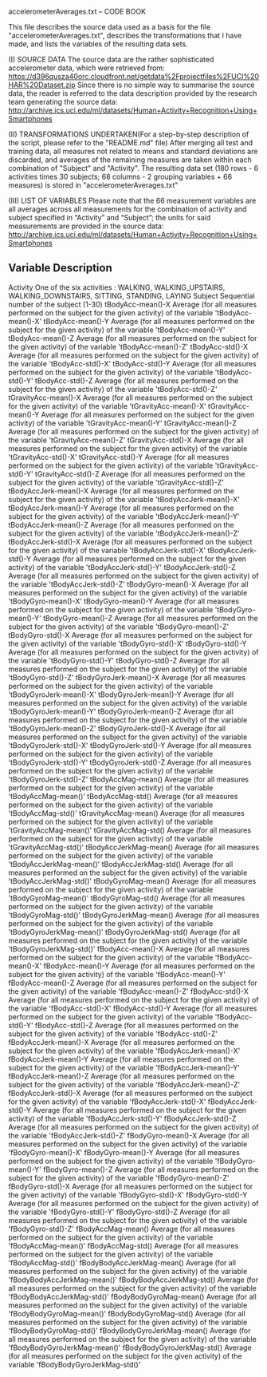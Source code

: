 accelerometerAverages.txt – CODE BOOK

This file describes the source data used as a basis for the file "accelerometerAverages.txt", describes the transformations that I have made, and lists the variables of the resulting data sets.

(I)	SOURCE DATA
The source data are the rather sophisticated accelerometer data, which were retrieved from:
https://d396qusza40orc.cloudfront.net/getdata%2Fprojectfiles%2FUCI%20HAR%20Dataset.zip
Since there is no simple way to summarise the source data, the reader is referred to the data description provided by the research team generating the source data:
http://archive.ics.uci.edu/ml/datasets/Human+Activity+Recognition+Using+Smartphones

(II)	TRANSFORMATIONS UNDERTAKEN(For a step-by-step description of the script, please refer to the "README.md" file)
After merging all test and training data, all measures not related to means and standard deviations are discarded, and averages of the remaining measures are taken within each combination of "Subject" and "Activity".
The resulting data set (180 rows - 6 activities times 30 subjects; 68 columns - 2 grouping variables + 66 measures) is stored in "accelerometerAverages.txt"

(III)	LIST OF VARIABLES
Please note that the 66 measurement variables are all averages across all measurements for the combination of activity and subject specified in “Activity” and “Subject”; the units for said measurements are provided in the source data:
http://archive.ics.uci.edu/ml/datasets/Human+Activity+Recognition+Using+Smartphones

Variable	Description
--------------------------------------------------------------------------------------------------------------------------------------
Activity	One of the six activities
: WALKING, WALKING_UPSTAIRS, WALKING_DOWNSTAIRS, SITTING, STANDING, LAYING
Subject	Sequential number of the subject (1-30)
tBodyAcc-mean()-X	Average (for all measures performed on the subject for the given activity) of the variable 'tBodyAcc-mean()-X'
tBodyAcc-mean()-Y	Average (for all measures performed on the subject for the given activity) of the variable 'tBodyAcc-mean()-Y'
tBodyAcc-mean()-Z	Average (for all measures performed on the subject for the given activity) of the variable 'tBodyAcc-mean()-Z'
tBodyAcc-std()-X	Average (for all measures performed on the subject for the given activity) of the variable 'tBodyAcc-std()-X'
tBodyAcc-std()-Y	Average (for all measures performed on the subject for the given activity) of the variable 'tBodyAcc-std()-Y'
tBodyAcc-std()-Z	Average (for all measures performed on the subject for the given activity) of the variable 'tBodyAcc-std()-Z'
tGravityAcc-mean()-X	Average (for all measures performed on the subject for the given activity) of the variable 'tGravityAcc-mean()-X'
tGravityAcc-mean()-Y	Average (for all measures performed on the subject for the given activity) of the variable 'tGravityAcc-mean()-Y'
tGravityAcc-mean()-Z	Average (for all measures performed on the subject for the given activity) of the variable 'tGravityAcc-mean()-Z'
tGravityAcc-std()-X	Average (for all measures performed on the subject for the given activity) of the variable 'tGravityAcc-std()-X'
tGravityAcc-std()-Y	Average (for all measures performed on the subject for the given activity) of the variable 'tGravityAcc-std()-Y'
tGravityAcc-std()-Z	Average (for all measures performed on the subject for the given activity) of the variable 'tGravityAcc-std()-Z'
tBodyAccJerk-mean()-X	Average (for all measures performed on the subject for the given activity) of the variable 'tBodyAccJerk-mean()-X'
tBodyAccJerk-mean()-Y	Average (for all measures performed on the subject for the given activity) of the variable 'tBodyAccJerk-mean()-Y'
tBodyAccJerk-mean()-Z	Average (for all measures performed on the subject for the given activity) of the variable 'tBodyAccJerk-mean()-Z'
tBodyAccJerk-std()-X	Average (for all measures performed on the subject for the given activity) of the variable 'tBodyAccJerk-std()-X'
tBodyAccJerk-std()-Y	Average (for all measures performed on the subject for the given activity) of the variable 'tBodyAccJerk-std()-Y'
tBodyAccJerk-std()-Z	Average (for all measures performed on the subject for the given activity) of the variable 'tBodyAccJerk-std()-Z'
tBodyGyro-mean()-X	Average (for all measures performed on the subject for the given activity) of the variable 'tBodyGyro-mean()-X'
tBodyGyro-mean()-Y	Average (for all measures performed on the subject for the given activity) of the variable 'tBodyGyro-mean()-Y'
tBodyGyro-mean()-Z	Average (for all measures performed on the subject for the given activity) of the variable 'tBodyGyro-mean()-Z'
tBodyGyro-std()-X	Average (for all measures performed on the subject for the given activity) of the variable 'tBodyGyro-std()-X'
tBodyGyro-std()-Y	Average (for all measures performed on the subject for the given activity) of the variable 'tBodyGyro-std()-Y'
tBodyGyro-std()-Z	Average (for all measures performed on the subject for the given activity) of the variable 'tBodyGyro-std()-Z'
tBodyGyroJerk-mean()-X	Average (for all measures performed on the subject for the given activity) of the variable 'tBodyGyroJerk-mean()-X'
tBodyGyroJerk-mean()-Y	Average (for all measures performed on the subject for the given activity) of the variable 'tBodyGyroJerk-mean()-Y'
tBodyGyroJerk-mean()-Z	Average (for all measures performed on the subject for the given activity) of the variable 'tBodyGyroJerk-mean()-Z'
tBodyGyroJerk-std()-X	Average (for all measures performed on the subject for the given activity) of the variable 'tBodyGyroJerk-std()-X'
tBodyGyroJerk-std()-Y	Average (for all measures performed on the subject for the given activity) of the variable 'tBodyGyroJerk-std()-Y'
tBodyGyroJerk-std()-Z	Average (for all measures performed on the subject for the given activity) of the variable 'tBodyGyroJerk-std()-Z'
tBodyAccMag-mean()	Average (for all measures performed on the subject for the given activity) of the variable 'tBodyAccMag-mean()'
tBodyAccMag-std()	Average (for all measures performed on the subject for the given activity) of the variable 'tBodyAccMag-std()'
tGravityAccMag-mean()	Average (for all measures performed on the subject for the given activity) of the variable 'tGravityAccMag-mean()'
tGravityAccMag-std()	Average (for all measures performed on the subject for the given activity) of the variable 'tGravityAccMag-std()'
tBodyAccJerkMag-mean()	Average (for all measures performed on the subject for the given activity) of the variable 'tBodyAccJerkMag-mean()'
tBodyAccJerkMag-std()	Average (for all measures performed on the subject for the given activity) of the variable 'tBodyAccJerkMag-std()'
tBodyGyroMag-mean()	Average (for all measures performed on the subject for the given activity) of the variable 'tBodyGyroMag-mean()'
tBodyGyroMag-std()	Average (for all measures performed on the subject for the given activity) of the variable 'tBodyGyroMag-std()'
tBodyGyroJerkMag-mean()	Average (for all measures performed on the subject for the given activity) of the variable 'tBodyGyroJerkMag-mean()'
tBodyGyroJerkMag-std()	Average (for all measures performed on the subject for the given activity) of the variable 'tBodyGyroJerkMag-std()'
fBodyAcc-mean()-X	Average (for all measures performed on the subject for the given activity) of the variable 'fBodyAcc-mean()-X'
fBodyAcc-mean()-Y	Average (for all measures performed on the subject for the given activity) of the variable 'fBodyAcc-mean()-Y'
fBodyAcc-mean()-Z	Average (for all measures performed on the subject for the given activity) of the variable 'fBodyAcc-mean()-Z'
fBodyAcc-std()-X	Average (for all measures performed on the subject for the given activity) of the variable 'fBodyAcc-std()-X'
fBodyAcc-std()-Y	Average (for all measures performed on the subject for the given activity) of the variable 'fBodyAcc-std()-Y'
fBodyAcc-std()-Z	Average (for all measures performed on the subject for the given activity) of the variable 'fBodyAcc-std()-Z'
fBodyAccJerk-mean()-X	Average (for all measures performed on the subject for the given activity) of the variable 'fBodyAccJerk-mean()-X'
fBodyAccJerk-mean()-Y	Average (for all measures performed on the subject for the given activity) of the variable 'fBodyAccJerk-mean()-Y'
fBodyAccJerk-mean()-Z	Average (for all measures performed on the subject for the given activity) of the variable 'fBodyAccJerk-mean()-Z'
fBodyAccJerk-std()-X	Average (for all measures performed on the subject for the given activity) of the variable 'fBodyAccJerk-std()-X'
fBodyAccJerk-std()-Y	Average (for all measures performed on the subject for the given activity) of the variable 'fBodyAccJerk-std()-Y'
fBodyAccJerk-std()-Z	Average (for all measures performed on the subject for the given activity) of the variable 'fBodyAccJerk-std()-Z'
fBodyGyro-mean()-X	Average (for all measures performed on the subject for the given activity) of the variable 'fBodyGyro-mean()-X'
fBodyGyro-mean()-Y	Average (for all measures performed on the subject for the given activity) of the variable 'fBodyGyro-mean()-Y'
fBodyGyro-mean()-Z	Average (for all measures performed on the subject for the given activity) of the variable 'fBodyGyro-mean()-Z'
fBodyGyro-std()-X	Average (for all measures performed on the subject for the given activity) of the variable 'fBodyGyro-std()-X'
fBodyGyro-std()-Y	Average (for all measures performed on the subject for the given activity) of the variable 'fBodyGyro-std()-Y'
fBodyGyro-std()-Z	Average (for all measures performed on the subject for the given activity) of the variable 'fBodyGyro-std()-Z'
fBodyAccMag-mean()	Average (for all measures performed on the subject for the given activity) of the variable 'fBodyAccMag-mean()'
fBodyAccMag-std()	Average (for all measures performed on the subject for the given activity) of the variable 'fBodyAccMag-std()'
fBodyBodyAccJerkMag-mean()	Average (for all measures performed on the subject for the given activity) of the variable 'fBodyBodyAccJerkMag-mean()'
fBodyBodyAccJerkMag-std()	Average (for all measures performed on the subject for the given activity) of the variable 'fBodyBodyAccJerkMag-std()'
fBodyBodyGyroMag-mean()	Average (for all measures performed on the subject for the given activity) of the variable 'fBodyBodyGyroMag-mean()'
fBodyBodyGyroMag-std()	Average (for all measures performed on the subject for the given activity) of the variable 'fBodyBodyGyroMag-std()'
fBodyBodyGyroJerkMag-mean()	Average (for all measures performed on the subject for the given activity) of the variable 'fBodyBodyGyroJerkMag-mean()'
fBodyBodyGyroJerkMag-std()	Average (for all measures performed on the subject for the given activity) of the variable 'fBodyBodyGyroJerkMag-std()'

